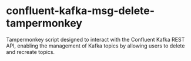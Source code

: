 # confluent-kafka-msg-delete-tampermonkey
Tampermonkey script designed to interact with the Confluent Kafka REST API, enabling the management of Kafka topics by allowing users to delete and recreate topics.
